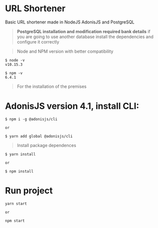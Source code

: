 # URL Shortener
Basic URL shortener made in NodeJS AdonisJS and PostgreSQL
>**PostgreSQL installation and modification required
> bank details**
> if you are going to use another database install the dependencies and configure it correctly

> Node and NPM version with better compatibility
```
$ node -v
v10.15.3

$ npm -v
6.4.1
```

> For the installation of the premises

# AdonisJS version 4.1, install CLI:
```
$ npm i -g @adonisjs/cli

or

$ yarn add global @adonisjs/cli
```

> Install package dependences
```
$ yarn install

or

$ npm install
```

# Run project

```
yarn start

or

npm start
```
